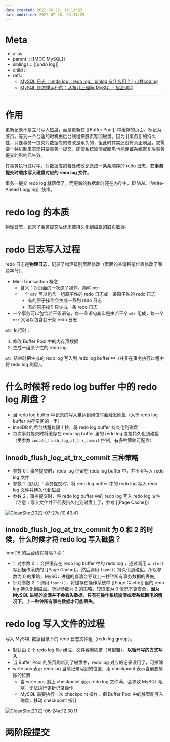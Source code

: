 ```yaml
---
date created: 2022-06-20, 11:11:33
date modified: 2022-07-28, 23:31:25
---
```


# Meta

- alias:
- parent :: [[MOC MySQL]]
- siblings :: [[undo log]]
- child ::
- refs:
    - [MySQL 日志：undo log、redo log、binlog 有什么用？ | 小林coding](https://xiaolincoding.com/mysql/log/how_update.html#%E4%B8%BA%E4%BB%80%E4%B9%88%E9%9C%80%E8%A6%81-redo-log)
    - [MySQL 是怎样运行的：从根儿上理解 MySQL - 掘金课程](https://juejin.cn/book/6844733769996304392/section/6844733770063626253)

---

# 作用

更新记录不是立马写入磁盘，而是更新在 [[Buffer Pool]] 中缓存的页面，标记为脏页，等到一个合适的时机由后台线程把脏页写回磁盘。因为 [[事务]] 的持久性，只要事务一提交对数据库的修改是永久的，但此时其实还没有真正刷盘，故需要一种机制来实现只要事务一提交，即使系统崩溃或断电也能保证系统恢复后事务提交的影响已生效。

在事务执行过程中，对数据库的每处修改记录成一条条顺序的 redo 日志，**在事务提交时顺序写入磁盘对应的 redo log 文件**。

事务一提交 redo log 就落盘了，而更新的数据此时还在内存中，即 WAL（Write-Ahead Logging）技术。

# redo log 的本质

物理日志，记录了事务提交后还未被持久化到磁盘的脏页数据。

# redo 日志写入过程

redo 日志是**物理日志**，记录了物理级别页面修改（页面的某偏移量位置修改了哪些字节）。

- Mini-Transaction 概念
    - 含义：对页面的一次原子操作，简称 `mtr`
    - 一个 `mtr` 可以包含一组原子性的 redo 日志或一条原子性的 redo 日志
        - 有的原子操作会生成一系列 redo 日志
        - 有的原子操作只生成一条 redo 日志
- 一个事务可以包含若干条语句，每一条语句其实是由若干个 `mtr` 组成，每一个 `mtr` 又可以包含若干条 redo 日志

`mtr` 执行时：

1. 修改 Buffer Pool 中的内存页数据
2. 生成一组原子性的 redo log

`mtr` 结束时把生成的 redo log 写入到 redo log buffer 中（并非在事务执行过程中将 redo log 刷盘）。

# 什么时候将 redo log buffer 中的 redo log 刷盘？

- 当 redo log buffer 中记录的写入量达到阈值时会触发刷盘（大于 redo log buffer 内存空间的一半）
- InnoDB 的后台线程每隔 1 秒，将 redo log buffer 持久化到磁盘
- 每次事务提交时将缓存在 redo log buffer 里的 redo log 直接持久化到磁盘（受参数 `innodb_flush_log_at_trx_commit` 控制，有多种策略可配置）

## innodb_flush_log_at_trx_commit 三种策略

- 参数 0：事务提交时，redo log 仍留在 redo log buffer 中，并不会写入 redo log 文件
- 参数 1（默认）：事务提交时，将 redo log buffer 中的 redo log 写入 redo log 文件并持久化到磁盘
- 参数 2：事务提交时，将 redo log buffer 中的 redo log 写入 redo log 文件（注意：写入文件并不代表持久化到磁盘上了，参考 [[Page Cache]]）

![CleanShot2022-07-27at10.43.41](https://pic-bed-615.oss-cn-beijing.aliyuncs.com/CleanShot%202022-07-27%20at%2010.43.41.png)

## innodb_flush_log_at_trx_commit 为 0 和 2 的时候，什么时候才将 redo log 写入磁盘？

InnoDB 的后台线程每隔 1 秒：

- 针对参数 0 ：会把缓存在 redo log buffer 中的 redo log ，通过调用 `write()` 写到操作系统的 [[Page Cache]]，然后调用 `fsync()` 持久化到磁盘。所以参数为 0 的策略，MySQL 进程的崩溃会导致上一秒钟所有事务数据的丢失;
- 针对参数 2 ：调用 `fsync()`，将缓存在操作系统中 [[Page Cache]] 里的 redo log 持久化到磁盘。所以参数为 2 的策略，较取值为 0 情况下更安全，**因为 MySQL 进程的崩溃并不会丢失数据，只有在操作系统崩溃或者系统断电的情况下，上一秒钟所有事务数据才可能丢失。**

# redo log 写入文件的过程

写入 MySQL 数据目录下的 redo 日志文件组（redo log group）。

- 默认由 2 个 redo log file 组成，文件容量固定（可配置），**以循环写的方式写入**
- 当 Buffer Pool 的脏页刷新到了磁盘中，redo log 对应的记录没用了，可擦除
- write pos 表示 redo log 当前记录写到的位置，用 checkpoint 表示当前要擦除的位置
    - 当 write pos 追上 checkpoint 表示 redo log 文件满，会导致 MySQL 阻塞，无法执行更新记录操作
    - MySQL 需要执行一次 checkpoint 操作，把 Buffer Pool 中的脏页刷写入磁盘，移动 checkpoint 指针

![CleanShot2022-06-24at12.30.11](https://pic-bed-615.oss-cn-beijing.aliyuncs.com/CleanShot%202022-06-24%20at%2012.30.11.png)

# 两阶段提交

